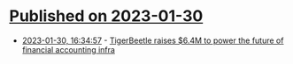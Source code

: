 # [Published on 2023-01-30](index.md)

* [2023-01-30, 16:34:57](https://news.ycombinator.com/item?id=34582181) - [TigerBeetle raises $6.4M to power the future of financial accounting infra](https://tigerbeetle.com/blog/2023-01-30-series-seed-announcement/)
